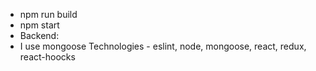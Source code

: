 - npm run build
- npm start
- Backend:
- I use mongoose
Technologies - eslint, node, mongoose, react, redux, react-hoocks

